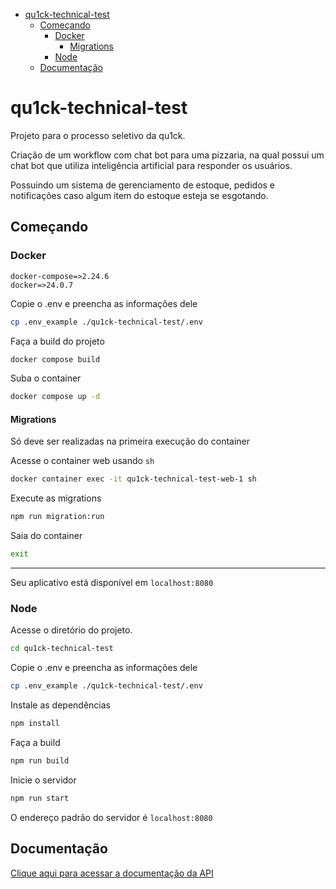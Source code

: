 - [qu1ck-technical-test](#qu1ck-technical-test)
  - [Começando](#começando)
    - [Docker](#docker)
      - [Migrations](#migrations)
    - [Node](#node)
  - [Documentação](#documentação)


# qu1ck-technical-test

Projeto para o processo seletivo da qu1ck.

Criação de um workflow com chat bot para uma pizzaria, na qual possui um chat bot que utiliza inteligência artificial para responder os usuários.

Possuindo um sistema de gerenciamento de estoque, pedidos e notificações caso algum item do estoque esteja se esgotando.

## Começando

### Docker

```
docker-compose=>2.24.6
docker=>24.0.7
```

Copie o .env e preencha as informações dele

```bash
cp .env_example ./qu1ck-technical-test/.env
```

Faça a build do projeto

```bash
docker compose build
```

Suba o container

```bash
docker compose up -d
```

#### Migrations

Só deve ser realizadas na primeira execução do container

Acesse o container web usando `sh`

```bash
docker container exec -it qu1ck-technical-test-web-1 sh
```

Execute as migrations

```bash
npm run migration:run
```

Saia do container

```bash
exit
```

---

Seu aplicativo está disponível em `localhost:8080`

### Node

Acesse o diretório do projeto.

```bash
cd qu1ck-technical-test
```

Copie o .env e preencha as informações dele

```bash
cp .env_example ./qu1ck-technical-test/.env
```

Instale as dependências

```bash
npm install
```

Faça a build

```bash
npm run build
```

Inicie o servidor

```bash
npm run start
```

O endereço padrão do servidor é `localhost:8080`

## Documentação

[Clique aqui para acessar a documentação da API](./docs/README-pt_br.md)